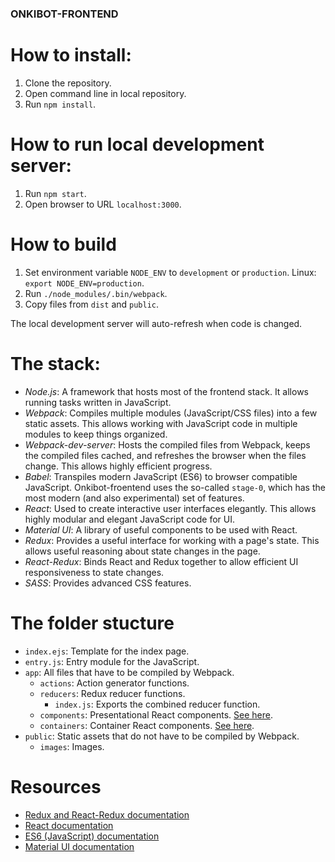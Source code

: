 ### ONKIBOT-FRONTEND ###

# How to install:
1. Clone the repository.
2. Open command line in local repository.
3. Run `npm install`.

# How to run local development server:
1. Run `npm start`.
2. Open browser to URL `localhost:3000`.

# How to build
1. Set environment variable `NODE_ENV` to `development` or `production`. Linux: `export NODE_ENV=production`.
2. Run `./node_modules/.bin/webpack`.
3. Copy files from `dist` and `public`.

The local development server will auto-refresh when code is changed.

# The stack:
- *Node.js*: A framework that hosts most of the frontend stack. It allows running tasks written in JavaScript.
- *Webpack*: Compiles multiple modules (JavaScript/CSS files) into a few static assets. This allows working with JavaScript code in multiple modules to keep things organized.
- *Webpack-dev-server*: Hosts the compiled files from Webpack, keeps the compiled files cached, and refreshes the browser when the files change. This allows highly efficient progress.
- *Babel*: Transpiles modern JavaScript (ES6) to browser compatible JavaScript. Onkibot-froentend uses the so-called `stage-0`, which has the most modern (and also experimental) set of features.
- *React*: Used to create interactive user interfaces elegantly. This allows highly modular and elegant JavaScript code for UI.
- *Material UI*: A library of useful components to be used with React.
- *Redux*: Provides a useful interface for working with a page's state. This allows useful reasoning about state changes in the page.
- *React-Redux*: Binds React and Redux together to allow efficient UI responsiveness to state changes.
- *SASS*: Provides advanced CSS features.

# The folder stucture
- `index.ejs`: Template for the index page.
- `entry.js`: Entry module for the JavaScript.
- `app`: All files that have to be compiled by Webpack.
    - `actions`: Action generator functions.
    - `reducers`: Redux reducer functions.
        - `index.js`: Exports the combined reducer function.
    - `components`: Presentational React components. [See here](http://redux.js.org/docs/basics/UsageWithReact.html).
    - `containers`: Container React components. [See here](http://redux.js.org/docs/basics/UsageWithReact.html).
- `public`: Static assets that do not have to be compiled by Webpack.
    - `images`: Images.

# Resources
- [Redux and React-Redux documentation](http://redux.js.org/)
- [React documentation](https://facebook.github.io/react/)
- [ES6 (JavaScript) documentation](http://es6-features.org/)
- [Material UI documentation](http://www.material-ui.com/#/components/app-bar)